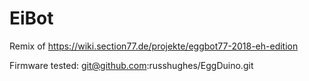 # EiBot
Remix of https://wiki.section77.de/projekte/eggbot77-2018-eh-edition

Firmware tested: git@github.com:russhughes/EggDuino.git
